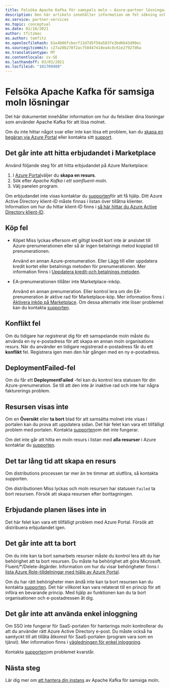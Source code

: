 ```yaml
---
title: Felsöka Apache Kafka för samspels moln – Azure-partner lösningar
description: Den här artikeln innehåller information om fel sökning och vanliga frågor och svar om att samkänna molnet med Azure.
ms.service: partner-services
ms.topic: conceptual
ms.date: 02/18/2021
author: tfitzmac
ms.author: tomfitz
ms.openlocfilehash: b1e4b06fcbecf11d7d5f58a583fe3bd6643d99ec
ms.sourcegitcommit: c27a20b278f2ac758447418ea4c8c61e27927d6a
ms.translationtype: MT
ms.contentlocale: sv-SE
ms.lasthandoff: 03/03/2021
ms.locfileid: "101709408"
---
```

# <a name="troubleshooting-apache-kafka-for-confluent-cloud-solutions"></a>Felsöka Apache Kafka för samsiga moln lösningar

Det här dokumentet innehåller information om hur du felsöker dina lösningar som använder Apache Kafka för att lösa molnet.

Om du inte hittar något svar eller inte kan lösa ett problem, kan du [skapa en begäran via Azure Portal](manage.md#get-support) eller kontakta sitt [support](https://support.confluent.io).

## <a name="cant-find-offer-in-the-marketplace"></a>Det går inte att hitta erbjudandet i Marketplace

Använd följande steg för att hitta erbjudandet på Azure Marketplace:

1. I [Azure Portal](https://portal.azure.com)väljer du **skapa en resurs**.
1. Sök efter _Apache Kafka i ett samfluent-moln_.
1. Välj panelen program.

Om erbjudandet inte visas kontaktar du [supporten](https://support.confluent.io)för att få hjälp. Ditt Azure Active Directory klient-ID måste finnas i listan över tillåtna klienter. Information om hur du hittar klient-ID finns i [så här hittar du Azure Active Directory klient-ID](../../active-directory/fundamentals/active-directory-how-to-find-tenant.md).

## <a name="purchase-errors"></a>Köp fel

* Köpet Miss lyckas eftersom ett giltigt kredit kort inte är anslutet till Azure-prenumerationen eller så är ingen betalnings metod kopplad till prenumerationen.

  Använd en annan Azure-prenumeration. Eller Lägg till eller uppdatera kredit kortet eller betalnings metoden för prenumerationen. Mer information finns i [Uppdatera kredit-och betalnings metoden](../../cost-management-billing/manage/change-credit-card.md).

* EA-prenumerationen tillåter inte Marketplace-inköp.

  Använd en annan prenumeration. Eller kontrol lera om din EA-prenumeration är aktive rad för Marketplace-köp. Mer information finns i [Aktivera inköp på Marketplace](../../cost-management-billing/manage/ea-azure-marketplace.md#enabling-azure-marketplace-purchases). Om dessa alternativ inte löser problemet kan du kontakta [supporten](https://support.confluent.io).

## <a name="conflict-error"></a>Konflikt fel

Om du tidigare har registrerat dig för ett samspelande moln måste du använda en ny e-postadress för att skapa en annan moln organisations resurs. När du använder en tidigare registrerad e-postadress får du ett **konflikt** fel. Registrera igen men den här gången med en ny e-postadress.

## <a name="deploymentfailed-error"></a>DeploymentFailed-fel

Om du får ett **DeploymentFailed** -fel kan du kontrol lera statusen för din Azure-prenumeration. Se till att den inte är inaktive rad och inte har några fakturerings problem.

## <a name="resource-isnt-displayed"></a>Resursen visas inte

Om en **Översikt** eller **ta bort** blad för att samsätta molnet inte visas i portalen kan du prova att uppdatera sidan. Det här felet kan vara ett tillfälligt problem med portalen. Kontakta [supporten](https://support.confluent.io)om det inte fungerar.

Om det inte går att hitta en moln resurs i listan med **alla resurser** i Azure kontaktar du [supporten](https://support.confluent.io).

## <a name="resource-creation-takes-long-time"></a>Det tar lång tid att skapa en resurs

Om distributions processen tar mer än tre timmar att slutföra, så kontakta supporten.

Om distributionen Miss lyckas och moln resursen har statusen `Failed` ta bort resursen. Försök att skapa resursen efter borttagningen.

## <a name="offer-plan-doesnt-load"></a>Erbjudande planen läses inte in

Det här felet kan vara ett tillfälligt problem med Azure Portal. Försök att distribuera erbjudandet igen.

## <a name="unable-to-delete"></a>Det går inte att ta bort

Om du inte kan ta bort samarbets resurser måste du kontrol lera att du har behörighet att ta bort resursen. Du måste ha behörighet att göra Microsoft. Fluent/*/Delete-åtgärder. Information om hur du visar behörigheter finns i [lista Azure Role-tilldelningar med hjälp av Azure Portal](../../role-based-access-control/role-assignments-list-portal.md).

Om du har rätt behörigheter men ändå inte kan ta bort resursen kan du kontakta [supporten](https://support.confluent.io). Det här villkoret kan vara relaterat till en princip för att införa en bevarande princip. Med hjälp av funktionen kan du ta bort organisationen och e-postadressen åt dig.

## <a name="unable-to-use-single-sign-on"></a>Det går inte att använda enkel inloggning

Om SSO inte fungerar för SaaS-portalen för hanterings moln kontrollerar du att du använder rätt Azure Active Directory e-post. Du måste också ha samtyckt till att tillåta åtkomst för SaaS-portalen (program vara som en tjänst). Mer information finns i [vägledningen för enkel inloggning](manage.md#single-sign-on).

Kontakta [supporten](https://support.confluent.io)om problemet kvarstår.

## <a name="next-steps"></a>Nästa steg

Lär dig mer om [att hantera din instans](manage.md) av Apache Kafka för samsiga moln.
